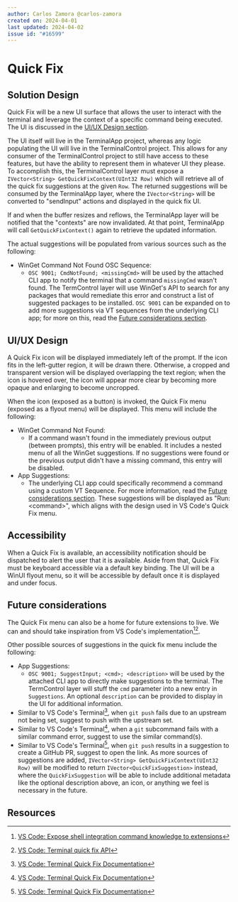 ```yaml
---
author: Carlos Zamora @carlos-zamora
created on: 2024-04-01
last updated: 2024-04-02
issue id: "#16599"
---
```

# Quick Fix
## Solution Design
Quick Fix will be a new UI surface that allows the user to interact with the terminal and leverage the context of a specific command being executed. The UI is discussed in the [UI/UX Design section](#ui/ux-design).

The UI itself will live in the TerminalApp project, whereas any logic populating the UI will live in the TerminalControl project. This allows for any consumer of the TerminalControl project to still have access to these features, but have the ability to represent them in whatever UI they please. To accomplish this, the TerminalControl layer must expose a `IVector<String> GetQuickFixContext(UInt32 Row)` which will retrieve all of the quick fix suggestions at the given `Row`. The returned suggestions will be consumed by the TerminalApp layer, where the `IVector<String>` will be converted to "sendInput" actions and displayed in the quick fix UI.

If and when the buffer resizes and reflows, the TerminalApp layer will be notified that the "contexts" are now invalidated. At that point, TerminalApp will call `GetQuickFixContext()` again to retrieve the updated information.

The actual suggestions will be populated from various sources such as the following:
- WinGet Command Not Found OSC Sequence:
	- `OSC 9001; CmdNotFound; <missingCmd>` will be used by the attached CLI app to notify the terminal that a command `missingCmd` wasn't found. The TermControl layer will use WinGet's API to search for any packages that would remediate this error and construct a list of suggested packages to be installed.
`OSC 9001` can be expanded on to add more suggestions via VT sequences from the underlying CLI app; for more on this, read the [Future considerations section](#future-considerations).
## UI/UX Design
A Quick Fix icon will be displayed immediately left of the prompt. If the icon fits in the left-gutter region, it will be drawn there. Otherwise, a cropped and transparent version will be displayed overlapping the text region; when the icon is hovered over, the icon will appear more clear by becoming more opaque and enlarging to become uncropped.

When the icon (exposed as a button) is invoked, the Quick Fix menu (exposed as a flyout menu) will be displayed. This menu will include the following:
- WinGet Command Not Found:
	- If a command wasn't found in the immediately previous output (between prompts), this entry will be enabled. It includes a nested menu of all the WinGet suggestions. If no suggestions were found or the previous output didn't have a missing command, this entry will be disabled.
- App Suggestions:
	- The underlying CLI app could specifically recommend a command using a custom VT Sequence. For more information, read the [Future considerations section](#future-considerations).
These suggestions will be displayed as "Run: \<command\>", which aligns with the design used in VS Code's Quick Fix menu.
## Accessibility
When a Quick Fix is available, an accessibility notification should be dispatched to alert the user that it is available. Aside from that, Quick Fix must be keyboard accessible via a default key binding. The UI will be a WinUI flyout menu, so it will be accessible by default once it is displayed and under focus.
## Future considerations
The Quick Fix menu can also be a home for future extensions to live. We can and should take inspiration from VS Code's implementation[^2][^3].

Other possible sources of suggestions in the quick fix menu include the following:
- App Suggestions:
	- `OSC 9001; SuggestInput; <cmd>; <description>` will be used by the attached CLI app to directly make suggestions to the terminal. The TermControl layer will stuff the `cmd` parameter into a new entry in `Suggestions`. An optional `description` can be provided to display in the UI for additional information.
- Similar to VS Code's Terminal[^1], when `git push` fails due to an upstream not being set, suggest to push with the upstream set.
- Similar to VS Code's Terminal[^1], when a `git` subcommand fails with a similar command error, suggest to use the similar command(s).
- Similar to VS Code's Terminal[^1], when `git push` results in a suggestion to create a GitHub PR, suggest to open the link.
As more sources of suggestions are added, `IVector<String> GetQuickFixContext(UInt32 Row)` will be modified to return `IVector<QuickFixSuggestion>` instead, where the `QuickFixSuggestion` will be able to include additional metadata like the optional description above, an icon, or anything we feel is necessary in the future.
## Resources
[^1]: [VS Code: Terminal Quick Fix Documentation](https://code.visualstudio.com/docs/terminal/shell-integration#_quick-fixes)
[^2]: [VS Code: Expose shell integration command knowledge to extensions](https://github.com/microsoft/vscode/issues/145234)
[^3]: [VS Code: Terminal quick fix API](https://github.com/microsoft/vscode/issues/162950)